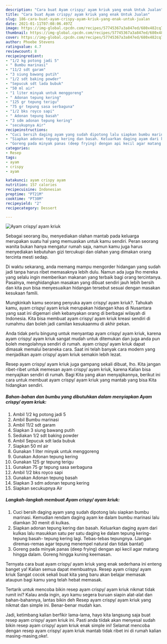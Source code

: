 ```yaml
---
description: "Cara buat Ayam crispy/ ayam kriuk yang enak Untuk Jualan"
title: "Cara buat Ayam crispy/ ayam kriuk yang enak Untuk Jualan"
slug: 186-cara-buat-ayam-crispy-ayam-kriuk-yang-enak-untuk-jualan
date: 2021-01-11T07:08:06.497Z
image: https://img-global.cpcdn.com/recipes/57745367a3a847ed/680x482cq70/ayam-crispy-ayam-kriuk-foto-resep-utama.jpg
thumbnail: https://img-global.cpcdn.com/recipes/57745367a3a847ed/680x482cq70/ayam-crispy-ayam-kriuk-foto-resep-utama.jpg
cover: https://img-global.cpcdn.com/recipes/57745367a3a847ed/680x482cq70/ayam-crispy-ayam-kriuk-foto-resep-utama.jpg
author: Phoebe Stevens
ratingvalue: 4.7
reviewcount: 8
recipeingredient:
- "1/2 kg potong jadi 5"
- " Bumbu marinasi"
- "11/2 sdt garam"
- "3 siung bawang putih"
- "1/2 sdt baking powder"
- "Sepucuk sdt lada bubuk"
- "50 ml air"
- "1 liter minyak untuk menggoreng"
- " Adonan tepung kering"
- "125 gr tepung terigu"
- "75 gr tepung sasa serbaguna"
- "1/2 bks royco sapi"
- " Adonan tepung basah"
- "3 sdm adonan tepung kering"
- "secukupnya Air"
recipeinstructions:
- "Cuci bersih daging ayam yang sudah dipotong lalu siapkan bumbu marinasi. Kemudian rendam daging ayam ke dalam bumbu marinasi lalu diamkan 30 menit di kulkas."
- "Siapkan adonan tepung kering dan basah. Keluarkan daging ayam dari kulkas lalu masukkan satu per satu daging ke dalam tepung kering-tepung basah- tepung kering lagi. Tebas-tebas tepungnya. (Jangan diremas-remas agar tepung menempel natural dan tidak bantat)"
- "Goreng pada minyak panas (deep frying) dengan api kecil agar matang hingga dalam. Goreng hingga kuning keemasan."
categories:
- Resep
tags:
- ayam
- crispy
- ayam

katakunci: ayam crispy ayam 
nutrition: 157 calories
recipecuisine: Indonesian
preptime: "PT21M"
cooktime: "PT30M"
recipeyield: "2"
recipecategory: Dessert

---
```



![Ayam crispy/ ayam kriuk](https://img-global.cpcdn.com/recipes/57745367a3a847ed/680x482cq70/ayam-crispy-ayam-kriuk-foto-resep-utama.jpg)

Sebagai seorang ibu, menyediakan olahan mantab pada keluarga merupakan suatu hal yang memuaskan untuk kamu sendiri. Peran seorang  wanita bukan hanya mengatur rumah saja, namun kamu juga harus menyediakan kebutuhan gizi tercukupi dan olahan yang dimakan orang tercinta mesti sedap.

Di waktu  sekarang, anda memang mampu mengorder hidangan yang sudah jadi tanpa harus ribet memasaknya lebih dulu. Namun ada juga lho mereka yang selalu ingin memberikan makanan yang terbaik bagi orang tercintanya. Pasalnya, menghidangkan masakan yang dibuat sendiri jauh lebih bersih dan kita pun bisa menyesuaikan hidangan tersebut sesuai dengan masakan kesukaan famili. 



Mungkinkah kamu seorang penyuka ayam crispy/ ayam kriuk?. Tahukah kamu, ayam crispy/ ayam kriuk merupakan hidangan khas di Nusantara yang saat ini digemari oleh kebanyakan orang di berbagai wilayah di Indonesia. Kita bisa membuat ayam crispy/ ayam kriuk kreasi sendiri di rumahmu dan boleh jadi camilan kesukaanmu di akhir pekan.

Anda tidak perlu bingung untuk menyantap ayam crispy/ ayam kriuk, karena ayam crispy/ ayam kriuk sangat mudah untuk ditemukan dan juga anda pun boleh mengolahnya sendiri di rumah. ayam crispy/ ayam kriuk dapat dimasak memalui beraneka cara. Saat ini telah banyak cara modern yang menjadikan ayam crispy/ ayam kriuk semakin lebih lezat.

Resep ayam crispy/ ayam kriuk juga gampang sekali dibuat, lho. Kita jangan ribet-ribet untuk memesan ayam crispy/ ayam kriuk, karena Kalian bisa menyajikan sendiri di rumah. Bagi Kita yang akan menyajikannya, berikut ini cara untuk membuat ayam crispy/ ayam kriuk yang mantab yang bisa Kita hidangkan sendiri.

<!--inarticleads1-->

##### Bahan-bahan dan bumbu yang dibutuhkan dalam menyiapkan Ayam crispy/ ayam kriuk:

1. Ambil 1/2 kg potong jadi 5
1. Ambil  Bumbu marinasi
1. Ambil 11/2 sdt garam
1. Siapkan 3 siung bawang putih
1. Sediakan 1/2 sdt baking powder
1. Ambil Sepucuk sdt lada bubuk
1. Siapkan 50 ml air
1. Gunakan 1 liter minyak untuk menggoreng
1. Gunakan  Adonan tepung kering
1. Gunakan 125 gr tepung terigu
1. Gunakan 75 gr tepung sasa serbaguna
1. Ambil 1/2 bks royco sapi
1. Gunakan  Adonan tepung basah
1. Siapkan 3 sdm adonan tepung kering
1. Siapkan secukupnya Air




<!--inarticleads2-->

##### Langkah-langkah membuat Ayam crispy/ ayam kriuk:

1. Cuci bersih daging ayam yang sudah dipotong lalu siapkan bumbu marinasi. Kemudian rendam daging ayam ke dalam bumbu marinasi lalu diamkan 30 menit di kulkas.
1. Siapkan adonan tepung kering dan basah. Keluarkan daging ayam dari kulkas lalu masukkan satu per satu daging ke dalam tepung kering-tepung basah- tepung kering lagi. Tebas-tebas tepungnya. (Jangan diremas-remas agar tepung menempel natural dan tidak bantat)
1. Goreng pada minyak panas (deep frying) dengan api kecil agar matang hingga dalam. Goreng hingga kuning keemasan.




Ternyata cara buat ayam crispy/ ayam kriuk yang enak sederhana ini enteng banget ya! Kalian semua dapat membuatnya. Resep ayam crispy/ ayam kriuk Sangat cocok sekali buat kita yang baru akan belajar memasak ataupun bagi kamu yang telah hebat memasak.

Tertarik untuk mencoba bikin resep ayam crispy/ ayam kriuk nikmat tidak rumit ini? Kalau anda ingin, ayo kamu segera buruan siapin alat-alat dan bahan-bahannya, lantas bikin deh Resep ayam crispy/ ayam kriuk yang nikmat dan simple ini. Benar-benar mudah kan. 

Jadi, ketimbang kalian berfikir lama-lama, hayo kita langsung saja buat resep ayam crispy/ ayam kriuk ini. Pasti anda tiidak akan menyesal sudah bikin resep ayam crispy/ ayam kriuk enak simple ini! Selamat mencoba dengan resep ayam crispy/ ayam kriuk mantab tidak ribet ini di rumah kalian masing-masing,oke!.

